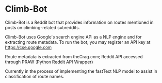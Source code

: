 # Climb-Bot
Climb-Bot is a Reddit bot that provides information on routes mentioned in posts on climbing-related subreddits.

Climb-Bot uses Google's search engine API as a NLP engine and for extracting route metadata.
To run the bot, you may register an API key at https://cse.google.com

Route metadata is extracted from theCrag.com; Reddit API accessed through PRAW (Python Reddit API Wrapper)

Currently in the process of implementing the fastText NLP model to assist in classification of route names. 
